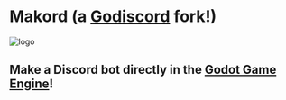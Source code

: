 # Makord (a [Godiscord](https://github.com/Shuflduf/Godiscord) fork!)
![logo](https://github.com/soymako/pseudo_host/blob/main/makord.png)

## Make a Discord bot directly in the [Godot Game Engine](https://godotengine.org/)!